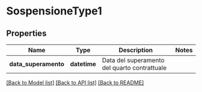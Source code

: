 # SospensioneType1

## Properties
Name | Type | Description | Notes
------------ | ------------- | ------------- | -------------
**data_superamento** | **datetime** | Data del superamento del quarto contrattuale | 

[[Back to Model list]](../README.md#documentation-for-models) [[Back to API list]](../README.md#documentation-for-api-endpoints) [[Back to README]](../README.md)

